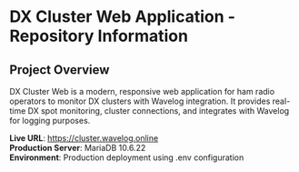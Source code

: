 # DX Cluster Web Application - Repository Information

## Project Overview
DX Cluster Web is a modern, responsive web application for ham radio operators to monitor DX clusters with Wavelog integration. It provides real-time DX spot monitoring, cluster connections, and integrates with Wavelog for logging purposes.

**Live URL**: https://cluster.wavelog.online  
**Production Server**: MariaDB 10.6.22  
**Environment**: Production deployment using .env configuration
